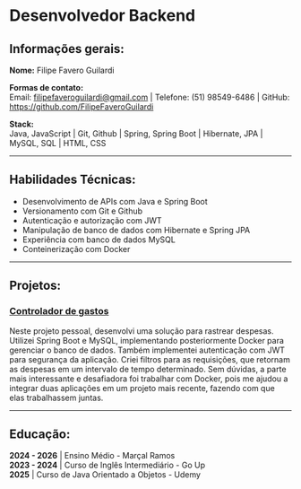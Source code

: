 # Desenvolvedor Backend

## Informações gerais:

**Nome:** Filipe Favero Guilardi

**Formas de contato:**  
Email: filipefaveroguilardi@gmail.com  | 
Telefone: (51) 98549-6486 | 
GitHub: https://github.com/FilipeFaveroGuilardi 

**Stack:**  
Java, JavaScript | Git, Github | Spring, Spring Boot | Hibernate, JPA | MySQL, SQL | HTML, CSS

---

## Habilidades Técnicas:
- Desenvolvimento de APIs com Java e Spring Boot
- Versionamento com Git e Github
- Autenticação e autorização com JWT
- Manipulação de banco de dados com Hibernate e Spring JPA
- Experiência com banco de dados MySQL
- Conteinerização com Docker

---

## Projetos:

### [Controlador de gastos](https://github.com/FilipeFaveroGuilardi/expense-tracker-api)
Neste projeto pessoal, desenvolvi uma solução para rastrear despesas. Utilizei Spring Boot e MySQL, implementando posteriormente Docker para gerenciar o banco de dados. Também implementei autenticação com JWT para segurança da aplicação. Criei filtros para as requisições, que retornam as despesas em um intervalo de tempo determinado. Sem dúvidas, a parte mais interessante e desafiadora foi trabalhar com Docker, pois me ajudou a integrar duas aplicações em um projeto mais recente, fazendo com que elas trabalhassem juntas.

---

## Educação:
**2024 - 2026** | Ensino Médio - Marçal Ramos  
**2023 - 2024** | Curso de Inglês Intermediário - Go Up  
**2025** | Curso de Java Orientado a Objetos - Udemy
